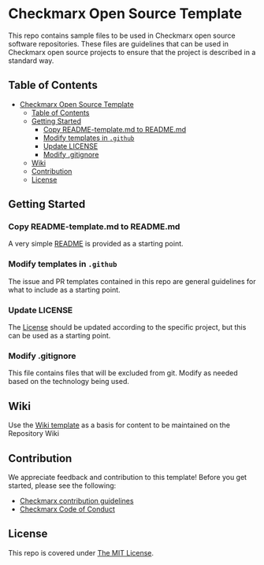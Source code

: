 # Checkmarx Open Source Template

This repo contains sample files to be used in Checkmarx open source software repositories. These files are guidelines that can be used in Checkmarx open source projects to ensure that the project is described in a standard way.

## Table of Contents
- [Checkmarx Open Source Template](#checkmarx-open-source-template)
  - [Table of Contents](#table-of-contents)
  - [Getting Started](#getting-started)
    - [Copy README-template.md to README.md](#copy-readme-templatemd-to-readmemd)
    - [Modify templates in `.github`](#modify-templates-in-github)
    - [Update LICENSE](#update-license)
    - [Modify .gitignore](#modify-gitignore)
  - [Wiki](#wiki)
  - [Contribution](#contribution)
  - [License](#license)

## Getting Started


### Copy README-template.md to README.md

A very simple [README](README-template.md) is provided as a starting point.

### Modify templates in `.github`

The issue and PR templates contained in this repo are general guidelines for what to include as a starting point. 

### Update LICENSE

The [License](LICENSE) should be updated according to the specific project, but this can be used as a starting point.

### Modify .gitignore

This file contains files that will be excluded from git. Modify as needed based on the technology being used.

## Wiki

Use the [Wiki template](Wiki-template.md) as a basis for content to be maintained on the Repository Wiki

## Contribution

We appreciate feedback and contribution to this template! Before you get started, please see the following:

- [Checkmarx contribution guidelines](CONTRIBUTING.md)
- [Checkmarx Code of Conduct](CODE-OF-CONDUCT.md)

## License

This repo is covered under [The MIT License](LICENSE).
